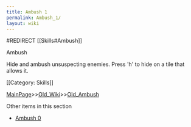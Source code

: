 ```yaml
---
title: Ambush 1
permalink: Ambush_1/
layout: wiki
---
```

#REDIRECT [[Skills#Ambush]]

Ambush

Hide and ambush unsuspecting enemies. Press 'h' to hide on a tile that allows it.

[[Category: Skills]]

[MainPage](/keeperrl_wiki/ "wikilink")>>[Old_Wiki](/keeperrl_wiki/Old_Wiki "wikilink")>>[Old_Ambush](/keeperrl_wiki/Old_Ambush "wikilink")

Other items in this section
-    [Ambush 0](/keeperrl_wiki/Ambush_0 "wikilink")
